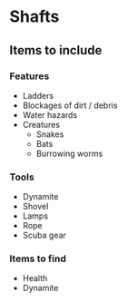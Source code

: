 # Shafts

## Items to include

### Features

* Ladders
* Blockages of dirt / debris
* Water hazards
* Creatures
  * Snakes
  * Bats
  * Burrowing worms

### Tools

* Dynamite
* Shovel
* Lamps
* Rope
* Scuba gear

### Items to find

* Health
* Dynamite

